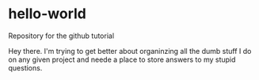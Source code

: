 # hello-world
Repository for the github tutorial 


Hey there. I'm trying to get better about organinzing all the dumb stuff I do on any given project and neede a place to store answers to my stupid questions. 
